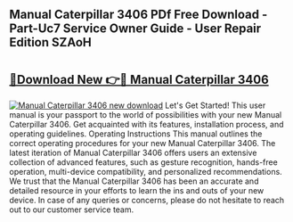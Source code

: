 ## Manual Caterpillar 3406 PDf Free Download - Part-Uc7 Service Owner Guide - User Repair Edition SZAoH

# <h2><a href="http://bc33836.oget.top/?id=Manual+Caterpillar+3406">🔗Download New 👉🔴 Manual Caterpillar 3406</a></h2>

[![Manual Caterpillar 3406 new download](https://i.imgur.com/5g1atiW.png)](http://bc33836.oget.top/?id=Manual+Caterpillar+3406)
Let's Get Started! This user manual is your passport to the world of possibilities with your new Manual Caterpillar 3406. Get acquainted with its features, installation process, and operating guidelines. Operating Instructions This manual outlines the correct operating procedures for your new Manual Caterpillar 3406. The latest iteration of Manual Caterpillar 3406 offers users an extensive collection of advanced features, such as gesture recognition, hands-free operation, multi-device compatibility, and personalized recommendations. We trust that the Manual Caterpillar 3406 has been an accurate and detailed resource in your efforts to learn the ins and outs of your new device. In case of any queries or concerns, please do not hesitate to reach out to our customer service team.
